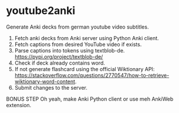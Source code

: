 # youtube2anki
Generate Anki decks from german youtube video subtitles.

  1. Fetch anki decks from Anki server using Python Anki client.
  2. Fetch captions from desired YouTube video if exists.
  3. Parse captions into tokens using textblob-de. https://pypi.org/project/textblob-de/
  4. Check if deck already contains word.
  5. If not generate flashcard using the official Wiktionary API: https://stackoverflow.com/questions/2770547/how-to-retrieve-wiktionary-word-content.
  6. Submit changes to the server.

  BONUS STEP Oh yeah, make Anki Python client or use meh AnkiWeb extension.
